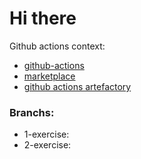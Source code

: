 # Hi there

Github actions context:


- [github-actions](https://docs.github.com/en/actions/writing-workflows/choosing-what-your-workflow-does/accessing-contextual-information-about-workflow-runs)
- [marketplace](https://github.com/marketplace)
- [github actions artefactory](https://docs.github.com/en/actions/writing-workflows/choosing-what-your-workflow-does/storing-and-sharing-data-from-a-workflow)

### Branchs:
- 1-exercise:
- 2-exercise:
